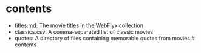 # contents

- titles.md: The movie titles in the WebFlyx collection
- classics.csv: A comma-separated list of classic movies
- quotes: A directory of files containing memorable quotes from movies # contents
